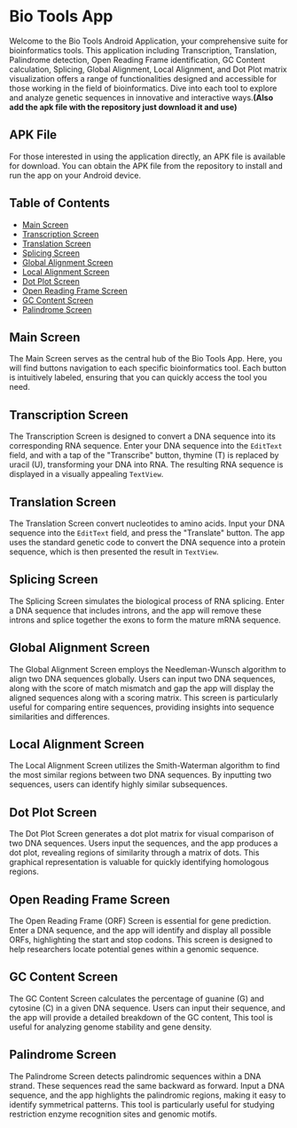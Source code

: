<!DOCTYPE html>
<html lang="en">
<head>
    <meta charset="UTF-8">
    <meta name="viewport" content="width=device-width, initial-scale=1.0">
   
</head>
<body>
    <h1>Bio Tools App</h1>
    <p>Welcome to the Bio Tools Android Application, your comprehensive suite for bioinformatics tools. This application including Transcription, Translation, Palindrome detection, Open Reading
    Frame identification, GC Content calculation, Splicing, Global Alignment, Local Alignment, and Dot Plot matrix visualization offers a range of functionalities designed and
    accessible for those working in the field of bioinformatics. Dive into each tool to explore and analyze genetic sequences in innovative and interactive ways.<b>(Also add the apk file with the repository just download it and use)</b></p>

<h2>APK File</h2>
<p>For those interested in using the application directly, an APK file is available for download. You can obtain the APK file from the repository to install and run the app on your Android device.</p>
<h2>Table of Contents</h2>
<ul>
    <li><a href="#main-screen">Main Screen</a></li>
    <li><a href="#transcription-screen">Transcription Screen</a></li>
    <li><a href="#translation-screen">Translation Screen</a></li>
    <li><a href="#splicing-screen">Splicing Screen</a></li>
    <li><a href="#global-alignment-screen">Global Alignment Screen</a></li>
    <li><a href="#local-alignment-screen">Local Alignment Screen</a></li>
    <li><a href="#dot-plot-screen">Dot Plot Screen</a></li>
    <li><a href="#open-reading-frame-screen">Open Reading Frame Screen</a></li>
    <li><a href="#gc-content-screen">GC Content Screen</a></li>
    <li><a href="#palindrome-screen">Palindrome Screen</a></li>
</ul>

<h2 id="main-screen">Main Screen</h2>
<p>The Main Screen serves as the central hub of the Bio Tools App. Here, you will find buttons navigation to each specific bioinformatics tool. Each button is intuitively labeled, ensuring that you can quickly access the tool you need.</p>

<h2 id="transcription-screen">Transcription Screen</h2>
<p>The Transcription Screen is designed to convert a DNA sequence into its corresponding RNA sequence. Enter your DNA sequence into the <code>EditText</code> field, and with a tap of the "Transcribe" button,  thymine (T) is replaced by uracil (U), transforming your DNA into RNA. The resulting RNA sequence is displayed in a visually appealing <code>TextView</code>.</p>

<h2 id="translation-screen">Translation Screen</h2>
<p>The Translation Screen convert nucleotides to amino acids. Input your DNA sequence into the <code>EditText</code> field, and press the "Translate" button. The app uses the standard genetic code to convert the DNA sequence into a protein sequence,
    which is then presented the result in <code>TextView</code>. </p>

<h2 id="splicing-screen">Splicing Screen</h2>
<p>The Splicing Screen simulates the biological process of RNA splicing. Enter a DNA sequence that includes introns, and the app will remove these introns and splice together the exons to form the mature mRNA sequence. </p>

<h2 id="global-alignment-screen">Global Alignment Screen</h2>
<p>The Global Alignment Screen employs the Needleman-Wunsch algorithm to align two DNA sequences globally. Users can input two DNA sequences, along with the score of match mismatch and gap the app will display the aligned sequences along with a 
    scoring matrix. This screen is particularly useful for comparing entire sequences, providing insights into sequence similarities and differences.</p>

<h2 id="local-alignment-screen">Local Alignment Screen</h2>
<p>The Local Alignment Screen utilizes the Smith-Waterman algorithm to find the most similar regions between two DNA sequences. By inputting two sequences, users can identify highly similar subsequences. </p>

<h2 id="dot-plot-screen">Dot Plot Screen</h2>
<p>The Dot Plot Screen generates a dot plot matrix for visual comparison of two DNA sequences. Users input the sequences, and the app produces a dot plot, revealing regions of similarity through a matrix of dots.
    This graphical representation is valuable for quickly identifying homologous regions.</p>

<h2 id="open-reading-frame-screen">Open Reading Frame Screen</h2>
<p>The Open Reading Frame (ORF) Screen is essential for gene prediction. Enter a DNA sequence, and the app will identify and display all possible ORFs, highlighting the start and stop codons. 
    This screen is designed to help researchers locate potential genes within a genomic sequence.</p>

<h2 id="gc-content-screen">GC Content Screen</h2>
<p>The GC Content Screen calculates the percentage of guanine (G) and cytosine (C) in a given DNA sequence. Users can input their sequence, and the app will provide a detailed breakdown of the GC content, 
    This tool is useful for analyzing genome stability and gene density.</p>

<h2 id="palindrome-screen">Palindrome Screen</h2>
<p>The Palindrome Screen detects palindromic sequences within a DNA strand. These sequences read the same backward as forward. Input a DNA sequence, and the app highlights the palindromic regions,
    making it easy to identify symmetrical patterns. This tool is particularly useful for studying restriction enzyme recognition sites and genomic motifs.</p>

</body>
</html>
